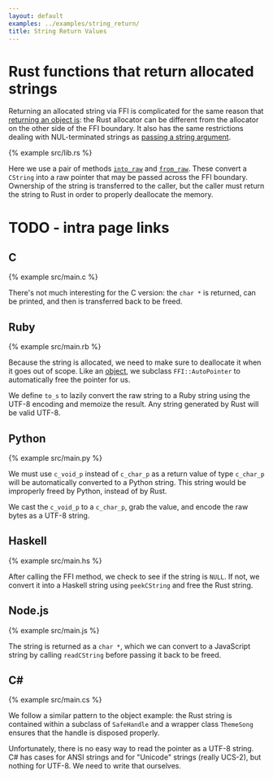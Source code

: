 ```yaml
---
layout: default
examples: ../examples/string_return/
title: String Return Values
---
```


# Rust functions that return allocated strings

Returning an allocated string via FFI is complicated for the same
reason that [returning an object is][objects]: the Rust allocator can
be different from the allocator on the other side of the FFI
boundary. It also has the same restrictions dealing with
NUL-terminated strings as [passing a string argument][string-arguments].

{% example src/lib.rs %}

Here we use a pair of methods [`into_raw`][into_raw] and
[`from_raw`][from_raw]. These convert a `CString` into a raw pointer
that may be passed across the FFI boundary. Ownership of the string is
transferred to the caller, but the caller must return the string to
Rust in order to properly deallocate the memory.

# TODO - intra page links

[objects]: /objects
[string-arguments]: /string-arguments
[into_raw]: https://doc.rust-lang.org/std/ffi/struct.CString.html#method.into_raw
[from_raw]: https://doc.rust-lang.org/std/ffi/struct.CString.html#method.from_raw

## C

{% example src/main.c %}

There's not much interesting for the C version: the `char *` is
returned, can be printed, and then is transferred back to be freed.

## Ruby

{% example src/main.rb %}

Because the string is allocated, we need to make sure to deallocate it
when it goes out of scope. Like an [object][objects], we subclass
`FFI::AutoPointer` to automatically free the pointer for us.

We define `to_s` to lazily convert the raw string to a Ruby string
using the UTF-8 encoding and memoize the result. Any string generated
by Rust will be valid UTF-8.

## Python

{% example src/main.py %}

We must use `c_void_p` instead of `c_char_p` as a return value of type
`c_char_p` will be automatically converted to a Python string. This
string would be improperly freed by Python, instead of by Rust.

We cast the `c_void_p` to a `c_char_p`, grab the value, and encode the
raw bytes as a UTF-8 string.

## Haskell

{% example src/main.hs %}

After calling the FFI method, we check to see if the string is
`NULL`. If not, we convert it into a Haskell string using
`peekCString` and free the Rust string.

## Node.js

{% example src/main.js %}

The string is returned as a `char *`, which we can convert to a
JavaScript string by calling `readCString` before passing it back to
be freed.

## C\#

{% example src/main.cs %}

We follow a similar pattern to the object example: the Rust string is
contained within a subclass of `SafeHandle` and a wrapper class
`ThemeSong` ensures that the handle is disposed properly.

Unfortunately, there is no easy way to read the pointer as a UTF-8
string. C\# has cases for ANSI strings and for "Unicode" strings
(really UCS-2), but nothing for UTF-8. We need to write that
ourselves.
